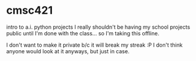 # cmsc421
intro to a.i. python projects
I really shouldn't be having my school projects public
until I'm done with the class... so I'm taking this offline.

I don't want to make it private b/c it will break my streak :P 
I don't think anyone would look at it anyways, but just in case.
